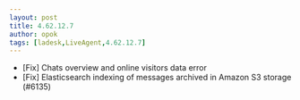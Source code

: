 ```yaml
---
layout: post
title: 4.62.12.7
author: opok
tags: [ladesk,LiveAgent,4.62.12.7]
---
```


- [Fix] Chats overview and online visitors data error
- [Fix] Elasticsearch indexing of messages archived in Amazon S3 storage (#6135)
